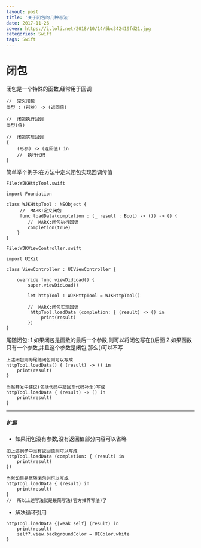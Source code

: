 ```yaml
---
layout: post
title: '关于闭包的几种写法'
date: 2017-11-26
cover: https://i.loli.net/2018/10/14/5bc342419fd21.jpg
categories: Swift
tags: Swift
---
```



# 闭包
闭包是一个特殊的函数,经常用于回调

```
//  定义闭包
类型 : (形参) -> (返回值)

//  闭包执行回调
类型(值)

//  闭包实现回调
{
    (形参) -> (返回值) in
    //  执行代码
}
```

简单举个例子:在方法中定义闭包实现回调传值

```
File:WJKHttpTool.swift

import Foundation

class WJKHttpTool : NSObject {
     //  MARK:定义闭包
     func loadData(completion : (_ result : Bool) -> ()) -> () {
        //  MARK:闭包执行回调
        completion(true)
    }
}
```


```
File:WJKViewController.swift

import UIKit

class ViewController : UIViewController {

    override func viewDidLoad() {
        super.viewDidLoad()
        
        let httpTool : WJKHttpTool = WJKHttpTool()
        
        //  MARK:闭包实现回调
         httpTool.loadData (completion: { (result) -> () in
             print(result)
        })
}
```

尾随闭包:
1.如果闭包是函数的最后一个参数,则可以将闭包写在()后面
2.如果函数只有一个参数,并且这个参数是闭包,那么()可以不写

```
上述闭包则为尾随闭包则可以写成
httpTool.loadData() { (result) -> () in
    print(result)
}

当然开发中建议(包括代码中敲回车代码补全)写成
httpTool.loadData { (result) -> () in
    print(result)
}
```

***

##### 扩展
* 如果闭包没有参数,没有返回值部分内容可以省略

```
如上述例子中没有返回值则可以写成
httpTool.loadData (completion: { (result) in
    print(result)
})

当然如果是尾随闭包则可以写成
httpTool.loadData { (result) in
    print(result)
}
//  所以上述写法就是最简写法(官方推荐写法)了
```

* 解决循环引用

```
httpTool.loadData {[weak self] (result) in
    print(result)
    self?.view.backgroundColor = UIColor.white
}
```

